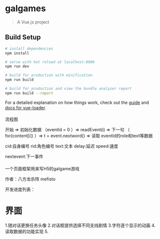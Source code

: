 # galgames

> A Vue.js project

## Build Setup

``` bash
# install dependencies
npm install

# serve with hot reload at localhost:8080
npm run dev

# build for production with minification
npm run build

# build for production and view the bundle analyzer report
npm run build --report
```

For a detailed explanation on how things work, check out the [guide](http://vuejs-templates.github.io/webpack/) and [docs for vue-loader](http://vuejs.github.io/vue-loader).
####

流程图

开始 => 初始化数据 （eventId = 0 ）=> readEvent(i) => 下一句 （ for(content[i]) ）=> t = event.nextword()
                                                 => 读取 eventId的role和text等数据


cid:自身编号
rid:角色编号
text:文本
delay:延迟
speed:速度

nextevent:下一事件


####
一个页面框架用来写H5的galgame游戏

作者：八方龙杀阵 mefisto

开发进度列表：

# 界面
1.随对话更换任务头像
2.对话框提供选择不同支线剧情
3.字符逐个显示的动画
4.读取数据的功能实现
5.
